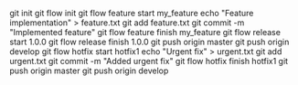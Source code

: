 git init
git flow init
git flow feature start my_feature
echo "Feature implementation" > feature.txt
git add feature.txt
git commit -m "Implemented feature"
git flow feature finish my_feature
git flow release start 1.0.0
git flow release finish 1.0.0
git push origin master
git push origin develop
git flow hotfix start hotfix1
echo "Urgent fix" > urgent.txt
git add urgent.txt
git commit -m "Added urgent fix"
git flow hotfix finish hotfix1
git push origin master
git push origin develop
